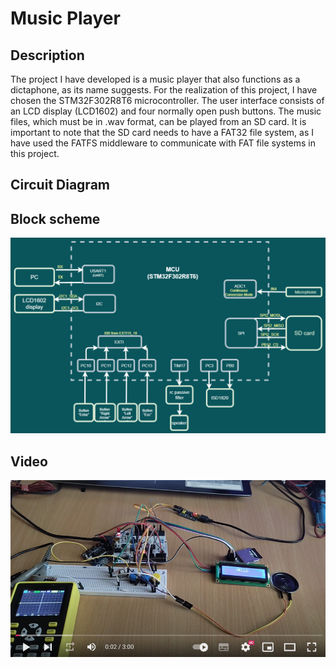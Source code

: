 # Music Player
## Description
The project I have developed is a music player that also functions as a dictaphone, as its name suggests. For the realization of this project, I have chosen the STM32F302R8T6 microcontroller. The user interface consists of an LCD display (LCD1602) and four normally open push buttons. The music files, which must be in .wav format, can be played from an SD card. It is important to note that the SD card needs to have a FAT32 file system, as I have used the FATFS middleware to communicate with FAT file systems in this project.
## Circuit Diagram
## Block scheme 
![App Screenshot](https://github.com/ArtemHW/images/blob/main/music_player_diagram.png)
## Video
<a href="https://youtu.be/FjP9DfbP7eo" target="_blank">![Watch the video](https://github.com/ArtemHW/images/blob/main/music_player_video_screen.png)</a>
